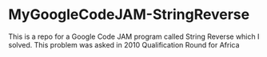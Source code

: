 # MyGoogleCodeJAM-StringReverse
This is a repo for a Google Code JAM program called String Reverse which I solved. This problem was asked in 2010 Qualification Round for Africa

